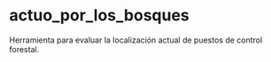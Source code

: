 # actuo_por_los_bosques
Herramienta para evaluar la localización actual de puestos de control forestal.
